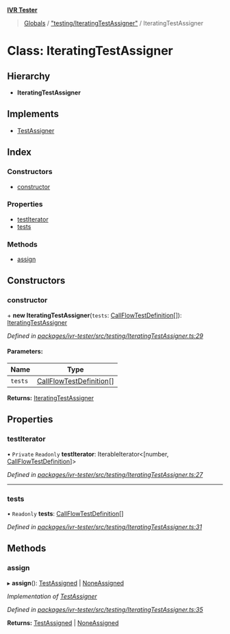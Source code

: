 **[IVR Tester](../README.md)**

> [Globals](../README.md) / ["testing/IteratingTestAssigner"](../modules/_testing_iteratingtestassigner_.md) / IteratingTestAssigner

# Class: IteratingTestAssigner

## Hierarchy

* **IteratingTestAssigner**

## Implements

* [TestAssigner](../interfaces/_testing_iteratingtestassigner_.testassigner.md)

## Index

### Constructors

* [constructor](_testing_iteratingtestassigner_.iteratingtestassigner.md#constructor)

### Properties

* [testIterator](_testing_iteratingtestassigner_.iteratingtestassigner.md#testiterator)
* [tests](_testing_iteratingtestassigner_.iteratingtestassigner.md#tests)

### Methods

* [assign](_testing_iteratingtestassigner_.iteratingtestassigner.md#assign)

## Constructors

### constructor

\+ **new IteratingTestAssigner**(`tests`: [CallFlowTestDefinition](../interfaces/_testing_test_callflowtestdefinition_.callflowtestdefinition.md)[]): [IteratingTestAssigner](_testing_iteratingtestassigner_.iteratingtestassigner.md)

*Defined in [packages/ivr-tester/src/testing/IteratingTestAssigner.ts:29](https://github.com/SketchingDev/ivr-tester/blob/8e8019a/packages/ivr-tester/src/testing/IteratingTestAssigner.ts#L29)*

#### Parameters:

Name | Type |
------ | ------ |
`tests` | [CallFlowTestDefinition](../interfaces/_testing_test_callflowtestdefinition_.callflowtestdefinition.md)[] |

**Returns:** [IteratingTestAssigner](_testing_iteratingtestassigner_.iteratingtestassigner.md)

## Properties

### testIterator

• `Private` `Readonly` **testIterator**: IterableIterator\<[number, [CallFlowTestDefinition](../interfaces/_testing_test_callflowtestdefinition_.callflowtestdefinition.md)]>

*Defined in [packages/ivr-tester/src/testing/IteratingTestAssigner.ts:27](https://github.com/SketchingDev/ivr-tester/blob/8e8019a/packages/ivr-tester/src/testing/IteratingTestAssigner.ts#L27)*

___

### tests

• `Readonly` **tests**: [CallFlowTestDefinition](../interfaces/_testing_test_callflowtestdefinition_.callflowtestdefinition.md)[]

*Defined in [packages/ivr-tester/src/testing/IteratingTestAssigner.ts:31](https://github.com/SketchingDev/ivr-tester/blob/8e8019a/packages/ivr-tester/src/testing/IteratingTestAssigner.ts#L31)*

## Methods

### assign

▸ **assign**(): [TestAssigned](../interfaces/_testing_iteratingtestassigner_.testassigned.md) \| [NoneAssigned](../interfaces/_testing_iteratingtestassigner_.noneassigned.md)

*Implementation of [TestAssigner](../interfaces/_testing_iteratingtestassigner_.testassigner.md)*

*Defined in [packages/ivr-tester/src/testing/IteratingTestAssigner.ts:35](https://github.com/SketchingDev/ivr-tester/blob/8e8019a/packages/ivr-tester/src/testing/IteratingTestAssigner.ts#L35)*

**Returns:** [TestAssigned](../interfaces/_testing_iteratingtestassigner_.testassigned.md) \| [NoneAssigned](../interfaces/_testing_iteratingtestassigner_.noneassigned.md)
